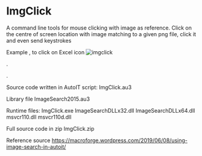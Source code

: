# ImgClick
A command line tools for mouse clicking with image as reference.
Click on the centre of screen location with image matching to a given png file, click it and even send keystrokes

Example , to click on Excel icon 
![imgclick](https://github.com/WingsMaker/ImgClick/assets/32192638/45a11b56-e7a8-4ee8-a53a-34db0f5557ad)




.

.

Source code written in AutoIT script:
   ImgClick.au3

Library file
   ImageSearch2015.au3

Runtime files:
   ImgClick.exe
   ImageSearchDLLx32.dll
   ImageSearchDLLx64.dll
   msvcr110.dll
   msvcr110d.dll

Full source code in zip
   ImgClick.zip

Reference source
   https://macroforge.wordpress.com/2019/06/08/using-image-search-in-autoit/
   
